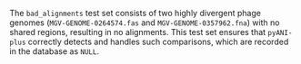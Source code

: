 The `bad_alignments` test set consists of two highly divergent phage genomes (`MGV-GENOME-0264574.fas` and `MGV-GENOME-0357962.fna`) with no shared regions, resulting in no alignments. This test set ensures that `pyANI-plus` correctly detects and handles such comparisons, which are recorded in the database as ``NULL``.
